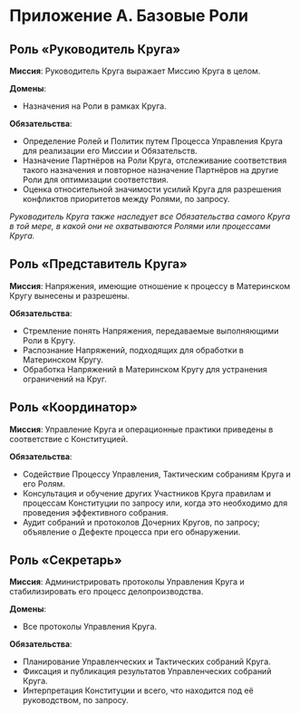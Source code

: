 # Приложение А. Базовые Роли

## Роль «Руководитель Круга»

**Миссия**: Руководитель Круга выражает Миссию Круга в целом.

**Домены**:
- Назначения на Роли в рамках Круга.

**Обязательства**:
- Определение Ролей и Политик путем Процесса Управления Круга для реализации его Миссии и Обязательств.
- Назначение Партнёров на Роли Круга, отслеживание соответствия такого назначения и повторное назначение Партнёров на другие Роли для оптимизации соответствия.
- Оценка относительной значимости усилий Круга для разрешения конфликтов приоритетов между Ролями, по запросу.

_Руководитель Круга также наследует все Обязательства самого Круга в той мере, в какой они не охватываются Ролями или процессами Круга._


## Роль «Представитель Круга»

**Миссия**: Напряжения, имеющие отношение к процессу в Материнском Кругу вынесены и разрешены.

**Обязательства**:
- Стремление понять Напряжения, передаваемые выполняющими Роли в Кругу.
- Распознание Напряжений, подходящих для обработки в Материнском Кругу.
- Обработка Напряжений в Материнском Кругу для устранения ограничений на Круг.


## Роль «Координатор»

**Миссия**: Управление Круга и операционные практики приведены в соответствие с Конституцией.

**Обязательства**:
- Содействие Процессу Управления, Тактическим собраниям Круга и его Ролям.
- Консультация и обучение других Участников Круга правилам и процессам Конституции по запросу или, когда это необходимо для проведения эффективного собрания.
- Аудит собраний и протоколов Дочерних Кругов, по запросу; объявление о Дефекте процесса при его обнаружении.


## Роль «Секретарь»

**Миссия**: Администрировать протоколы Управления Круга и стабилизировать его процесс делопроизводства.

**Домены**:
- Все протоколы Управления Круга.

**Обязательства**:
- Планирование Управленческих и Тактических собраний Круга.
- Фиксация и публикация результатов Управленческих собраний Круга.
- Интерпретация Конституции и всего, что находится под её руководством, по запросу.

